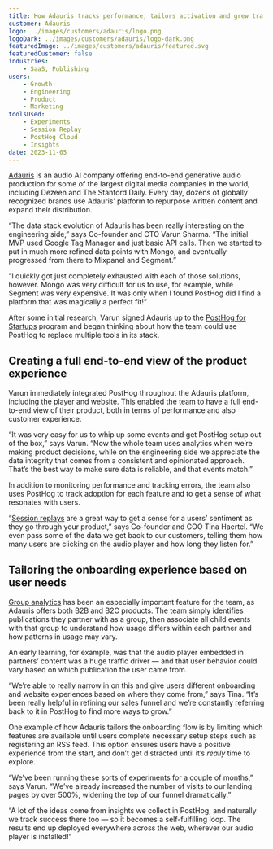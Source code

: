 ```yaml
---
title: How Adauris tracks performance, tailors activation and grew traffic by 500%
customer: Adauris
logo: ../images/customers/adauris/logo.png
logoDark: ../images/customers/adauris/logo-dark.png
featuredImage: ../images/customers/adauris/featured.svg
featuredCustomer: false
industries:
    - SaaS, Publishing
users:
    - Growth
    - Engineering
    - Product
    - Marketing
toolsUsed:
    - Experiments
    - Session Replay
    - PostHog Cloud
    - Insights
date: 2023-11-05
---
```


[Adauris](https://www.adauris.ai/) is an audio AI company offering end-to-end generative audio production for some of the largest digital media companies in the world, including Dezeen and The Stanford Daily. Every day, dozens of globally recognized brands use Adauris’ platform to repurpose written content and expand their distribution. 

“The data stack evolution of Adauris has been really interesting on the engineering side,” says Co-founder and CTO Varun Sharma. “The initial MVP used Google Tag Manager and just basic API calls. Then we started to put in much more refined data points with Mongo, and eventually progressed from there to Mixpanel and Segment.”

“I quickly got just completely exhausted with each of those solutions, however. Mongo was very difficult for us to use, for example, while Segment was very expensive. It was only when I found PostHog did I find a platform that was magically a perfect fit!” 

After some initial research, Varun signed Adauris up to the [PostHog for Startups](/startups) program and began thinking about how the team could use PostHog to replace multiple tools in its stack.

## Creating a full end-to-end view of the product experience

Varun immediately integrated PostHog throughout the Adauris platform, including the player and website. This enabled the team to have a full end-to-end view of their product, both in terms of performance and also customer experience. 

“It was very easy for us to whip up some events and get PostHog setup out of the box,” says Varun. “Now the whole team uses analytics when we’re making product decisions, while on the engineering side we appreciate the data integrity that comes from a consistent and opinionated approach. That’s the best way to make sure data is reliable, and that events match.” 

In addition to monitoring performance and tracking errors, the team also uses PostHog to track adoption for each feature and to get a sense of what resonates with users. 

“[Session replays](/session-replay) are a great way to get a sense for a users’ sentiment as they go through your product,” says Co-founder and COO Tina Haertel. “We even pass some of the data we get back to our customers, telling them how many users are clicking on the audio player and how long they listen for.”

<BorderWrapper>
<Quote
    imageSource="/images/customers/varun.jpg"
    size="md"
    name="Varun Sharma"
    title="Co-founder & CTO, Adauris"
    quote={`“I saw some engineers raving about PostHog and decided to check it out. I gave it a go, integrated it in a few minutes, and the team has just loved it ever since.”`}
/>
</BorderWrapper>

## Tailoring the onboarding experience based on user needs

[Group analytics](/docs/product-analytics/group-analytics) has been an especially important feature for the team, as Adauris offers both B2B and B2C products. The team simply identifies publications they partner with as a group, then associate all child events with that group to understand how usage differs within each partner and how patterns in usage may vary. 

An early learning, for example, was that the audio player embedded in partners’ content was a huge traffic driver — and that user behavior could vary based on which publication the user came from. 

“We’re able to really narrow in on this and give users different onboarding and website experiences based on where they come from,” says Tina. “It’s been really helpful in refining our sales funnel and we’re constantly referring back to it in PostHog to find more ways to grow.” 

One example of how Adauris tailors the onboarding flow is by limiting which features are available until users complete necessary setup steps such as registering an RSS feed. This option ensures users have a positive experience from the start, and don’t get distracted until it’s _really_ time to explore.

“We’ve been running these sorts of experiments for a couple of months,” says Varun. “We’ve already increased the number of visits to our landing pages by over 500%, widening the top of our funnel dramatically.” 

“A lot of the ideas come from insights we collect in PostHog, and naturally we track success there too — so it becomes a self-fulfilling loop. The results end up deployed everywhere across the web, wherever our audio player is installed!”

